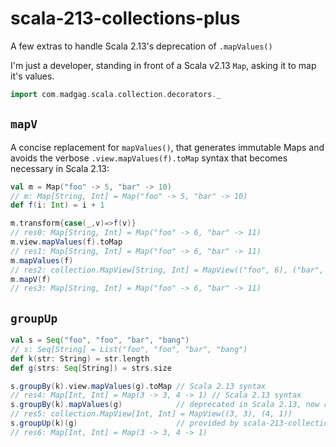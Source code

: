 # scala-213-collections-plus

A few extras to handle Scala 2.13's deprecation of `.mapValues()`

I'm just a developer, standing in front of a Scala v2.13 `Map`, asking it to map it's values.


```scala
import com.madgag.scala.collection.decorators._
```

## `mapV`

A concise replacement for `mapValues()`, that generates immutable Maps and
avoids the verbose `.view.mapValues(f).toMap` syntax that becomes necessary
in Scala 2.13:

```scala
val m = Map("foo" -> 5, "bar" -> 10)
// m: Map[String, Int] = Map("foo" -> 5, "bar" -> 10)
def f(i: Int) = i + 1

m.transform{case(_,v)=>f(v)}
// res0: Map[String, Int] = Map("foo" -> 6, "bar" -> 11)
m.view.mapValues(f).toMap
// res1: Map[String, Int] = Map("foo" -> 6, "bar" -> 11)
m.mapValues(f)
// res2: collection.MapView[String, Int] = MapView(("foo", 6), ("bar", 11))
m.mapV(f)                    
// res3: Map[String, Int] = Map("foo" -> 6, "bar" -> 11)
```

## `groupUp`

```scala
val s = Seq("foo", "foo", "bar", "bang")
// s: Seq[String] = List("foo", "foo", "bar", "bang")
def k(str: String) = str.length
def g(strs: Seq[String]) = strs.size

s.groupBy(k).view.mapValues(g).toMap // Scala 2.13 syntax
// res4: Map[Int, Int] = Map(3 -> 3, 4 -> 1) // Scala 2.13 syntax
s.groupBy(k).mapValues(g)            // deprecated in Scala 2.13, now returns MapView[K,B]
// res5: collection.MapView[Int, Int] = MapView((3, 3), (4, 1))            // deprecated in Scala 2.13, now returns MapView[K,B]
s.groupUp(k)(g)                      // provided by scala-213-collections-plus
// res6: Map[Int, Int] = Map(3 -> 3, 4 -> 1)
```